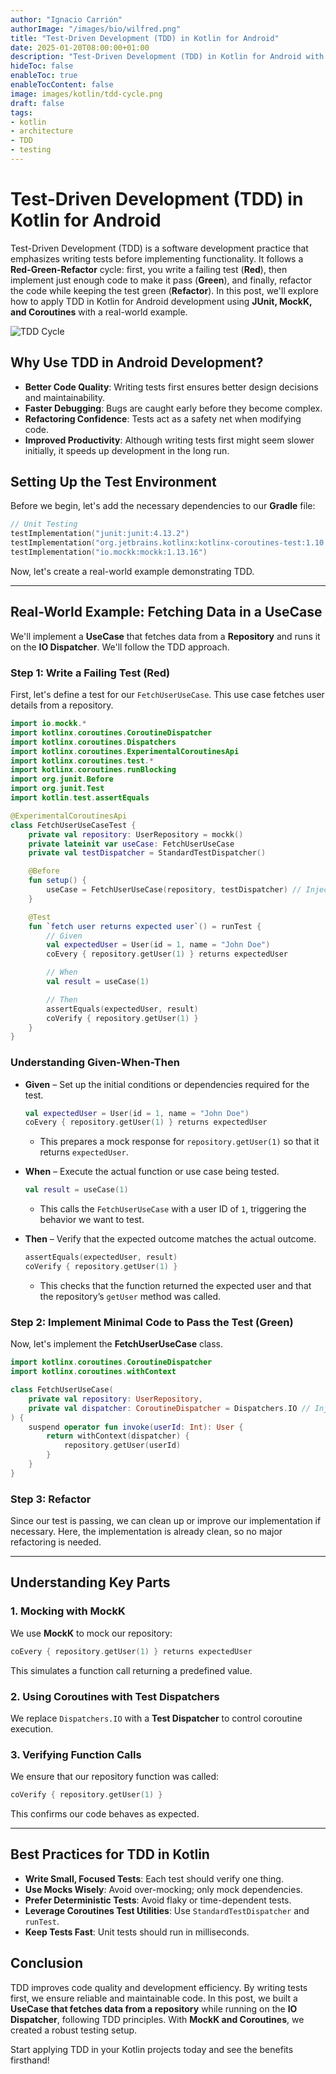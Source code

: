 ```yaml
---
author: "Ignacio Carrión"
authorImage: "/images/bio/wilfred.png"
title: "Test-Driven Development (TDD) in Kotlin for Android"
date: 2025-01-20T08:00:00+01:00
description: "Test-Driven Development (TDD) in Kotlin for Android with real-world examples using JUnit, MockK, and Coroutines"
hideToc: false
enableToc: true
enableTocContent: false
image: images/kotlin/tdd-cycle.png
draft: false
tags: 
- kotlin
- architecture
- TDD
- testing
---
```


# Test-Driven Development (TDD) in Kotlin for Android

Test-Driven Development (TDD) is a software development practice that emphasizes writing tests before implementing functionality. It follows a **Red-Green-Refactor** cycle: first, you write a failing test (**Red**), then implement just enough code to make it pass (**Green**), and finally, refactor the code while keeping the test green (**Refactor**). In this post, we'll explore how to apply TDD in Kotlin for Android development using **JUnit, MockK, and Coroutines** with a real-world example.

![TDD Cycle](/images/kotlin/tdd-cycle.png)

## Why Use TDD in Android Development?

- **Better Code Quality**: Writing tests first ensures better design decisions and maintainability.
- **Faster Debugging**: Bugs are caught early before they become complex.
- **Refactoring Confidence**: Tests act as a safety net when modifying code.
- **Improved Productivity**: Although writing tests first might seem slower initially, it speeds up development in the long run.

## Setting Up the Test Environment

Before we begin, let's add the necessary dependencies to our **Gradle** file:

```kotlin
// Unit Testing
testImplementation("junit:junit:4.13.2")
testImplementation("org.jetbrains.kotlinx:kotlinx-coroutines-test:1.10.1")
testImplementation("io.mockk:mockk:1.13.16")
```

Now, let's create a real-world example demonstrating TDD.

---

## Real-World Example: Fetching Data in a UseCase

We'll implement a **UseCase** that fetches data from a **Repository** and runs it on the **IO Dispatcher**. We'll follow the TDD approach.

### Step 1: Write a Failing Test (Red)

First, let's define a test for our `FetchUserUseCase`. This use case fetches user details from a repository.

```kotlin
import io.mockk.*
import kotlinx.coroutines.CoroutineDispatcher
import kotlinx.coroutines.Dispatchers
import kotlinx.coroutines.ExperimentalCoroutinesApi
import kotlinx.coroutines.test.*
import kotlinx.coroutines.runBlocking
import org.junit.Before
import org.junit.Test
import kotlin.test.assertEquals

@ExperimentalCoroutinesApi
class FetchUserUseCaseTest {
    private val repository: UserRepository = mockk()
    private lateinit var useCase: FetchUserUseCase
    private val testDispatcher = StandardTestDispatcher()

    @Before
    fun setup() {
        useCase = FetchUserUseCase(repository, testDispatcher) // Inject test dispatcher
    }

    @Test
    fun `fetch user returns expected user`() = runTest {
        // Given
        val expectedUser = User(id = 1, name = "John Doe")
        coEvery { repository.getUser(1) } returns expectedUser

        // When
        val result = useCase(1)

        // Then
        assertEquals(expectedUser, result)
        coVerify { repository.getUser(1) }
    }
}
```

### Understanding Given-When-Then

- **Given** – Set up the initial conditions or dependencies required for the test.

  ```kotlin
  val expectedUser = User(id = 1, name = "John Doe")
  coEvery { repository.getUser(1) } returns expectedUser
  ```

    - This prepares a mock response for `repository.getUser(1)` so that it returns `expectedUser`.

- **When** – Execute the actual function or use case being tested.

  ```kotlin
  val result = useCase(1)
  ```

    - This calls the `FetchUserUseCase` with a user ID of `1`, triggering the behavior we want to test.

- **Then** – Verify that the expected outcome matches the actual outcome.

  ```kotlin
  assertEquals(expectedUser, result)
  coVerify { repository.getUser(1) }
  ```

    - This checks that the function returned the expected user and that the repository’s `getUser` method was called.

### Step 2: Implement Minimal Code to Pass the Test (Green)

Now, let's implement the **FetchUserUseCase** class.

```kotlin
import kotlinx.coroutines.CoroutineDispatcher
import kotlinx.coroutines.withContext

class FetchUserUseCase(
    private val repository: UserRepository,
    private val dispatcher: CoroutineDispatcher = Dispatchers.IO // Injected dispatcher
) {
    suspend operator fun invoke(userId: Int): User {
        return withContext(dispatcher) {
            repository.getUser(userId)
        }
    }
}
```

### Step 3: Refactor

Since our test is passing, we can clean up or improve our implementation if necessary. Here, the implementation is already clean, so no major refactoring is needed.

---

## Understanding Key Parts

### 1. **Mocking with MockK**

We use **MockK** to mock our repository:

```kotlin
coEvery { repository.getUser(1) } returns expectedUser
```

This simulates a function call returning a predefined value.

### 2. **Using Coroutines with Test Dispatchers**

We replace `Dispatchers.IO` with a **Test Dispatcher** to control coroutine execution.

### 3. **Verifying Function Calls**

We ensure that our repository function was called:

```kotlin
coVerify { repository.getUser(1) }
```

This confirms our code behaves as expected.

---

## Best Practices for TDD in Kotlin

- **Write Small, Focused Tests**: Each test should verify one thing.
- **Use Mocks Wisely**: Avoid over-mocking; only mock dependencies.
- **Prefer Deterministic Tests**: Avoid flaky or time-dependent tests.
- **Leverage Coroutines Test Utilities**: Use `StandardTestDispatcher` and `runTest`.
- **Keep Tests Fast**: Unit tests should run in milliseconds.

## Conclusion

TDD improves code quality and development efficiency. By writing tests first, we ensure reliable and maintainable code. In this post, we built a **UseCase that fetches data from a repository** while running on the **IO Dispatcher**, following TDD principles. With **MockK and Coroutines**, we created a robust testing setup.

Start applying TDD in your Kotlin projects today and see the benefits firsthand!

